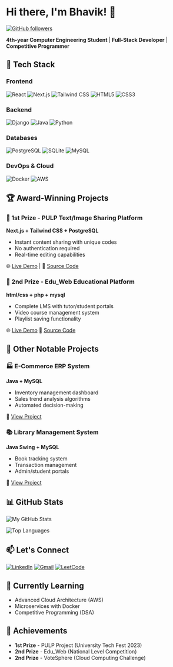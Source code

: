 # Hi there, I'm Bhavik! 👋 

[![GitHub followers](https://img.shields.io/github/followers/bhavik8455?style=social)](https://github.com/bhavik8455)

**4th-year Computer Engineering Student** | **Full-Stack Developer** | **Competitive Programmer**

## 🔧 Tech Stack

### Frontend
![React](https://img.shields.io/badge/React-20232A?style=for-the-badge&logo=react&logoColor=61DAFB)
![Next.js](https://img.shields.io/badge/Next.js-000000?style=for-the-badge&logo=nextdotjs&logoColor=white)
![Tailwind CSS](https://img.shields.io/badge/Tailwind_CSS-38B2AC?style=for-the-badge&logo=tailwind-css&logoColor=white)
![HTML5](https://img.shields.io/badge/HTML5-E34F26?style=for-the-badge&logo=html5&logoColor=white)
![CSS3](https://img.shields.io/badge/CSS3-1572B6?style=for-the-badge&logo=css3&logoColor=white)

### Backend
![Django](https://img.shields.io/badge/Django-092E20?style=for-the-badge&logo=django&logoColor=white)
![Java](https://img.shields.io/badge/Java-ED8B00?style=for-the-badge&logo=java&logoColor=white)
![Python](https://img.shields.io/badge/Python-3776AB?style=for-the-badge&logo=python&logoColor=white)

### Databases
![PostgreSQL](https://img.shields.io/badge/PostgreSQL-316192?style=for-the-badge&logo=postgresql&logoColor=white)
![SQLite](https://img.shields.io/badge/SQLite-07405E?style=for-the-badge&logo=sqlite&logoColor=white)
![MySQL](https://img.shields.io/badge/MySQL-005C84?style=for-the-badge&logo=mysql&logoColor=white)

### DevOps & Cloud
![Docker](https://img.shields.io/badge/Docker-2496ED?style=for-the-badge&logo=docker&logoColor=white)
![AWS](https://img.shields.io/badge/AWS-232F3E?style=for-the-badge&logo=amazon-aws&logoColor=white)

## 🏆 Award-Winning Projects

### 🥇 1st Prize - PULP Text/Image Sharing Platform
**Next.js + Tailwind CSS + PostgreSQL**
- Instant content sharing with unique codes
- No authentication required
- Real-time editing capabilities

🌐 [Live Demo](https://pulpx.vercel.app) | 
📂 [Source Code](https://github.com/bhavik8455/pulp)

### 🥈 2nd Prize - Edu_Web Educational Platform
**html/css + php + mysql**
- Complete LMS with tutor/student portals
- Video course management system
- Playlist saving functionality

🌐 [Live Demo](http://gurukul.infinityfreeapp.com/home.php)
📂 [Source Code](https://github.com/bhavik8455/Gurukul-Website)

## 🚀 Other Notable Projects

### 🏭 E-Commerce ERP System
**Java + MySQL**
- Inventory management dashboard
- Sales trend analysis algorithms
- Automated decision-making

🔗 [View Project](https://github.com/bhavik8455/E-Commerce-Erp-System)

### 📚 Library Management System
**Java Swing + MySQL**
- Book tracking system
- Transaction management
- Admin/student portals

🔗 [View Project](https://github.com/bhavik8455/PirateX)

## 📊 GitHub Stats

![My GitHub Stats](https://github-readme-stats.vercel.app/api?username=bhavik8455&show_icons=true&theme=radical&hide_border=true)

![Top Languages](https://github-readme-stats.vercel.app/api/top-langs/?username=bhavik8455&layout=compact&theme=radical&hide_border=true)

## 📫 Let's Connect

[![LinkedIn](https://img.shields.io/badge/LinkedIn-0077B5?style=for-the-badge&logo=linkedin&logoColor=white)](https://linkedin.com/in/bhavik8455)
[![Gmail](https://img.shields.io/badge/Gmail-D14836?style=for-the-badge&logo=gmail&logoColor=white)](mailto:Solankibhavik92@gmail.com)
[![LeetCode](https://img.shields.io/badge/-LeetCode-FFA116?style=for-the-badge&logo=LeetCode&logoColor=black)]([https://leetcode.com/yourprofile](https://leetcode.com/u/Rm3mLeSdLm/))

## 🌱 Currently Learning
- Advanced Cloud Architecture (AWS)
- Microservices with Docker
- Competitive Programming (DSA)

## 🏅 Achievements
- **1st Prize** - PULP Project (University Tech Fest 2023)
- **2nd Prize** - Edu_Web (National Level Competition)
- **2nd Prize** - VoteSphere (Cloud Computing Challenge)
